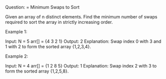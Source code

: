 Question: = Minimum Swaps to Sort

Given an array of n distinct elements. Find the minimum number of swaps required to sort the array in strictly increasing order.

Example 1:

Input:
N = 5
arr[] = {4 3 2 1}
Output: 2
Explanation: Swap index 0 with 3 and 1 with 2 to
form the sorted array {1,2,3,4}.

Example 2:

Input:
N = 4
arr[] = {1 2 8 5}
Output: 1
Explanation: Swap index 2 with 3 to form the
sorted array {1,2,5,8}.
